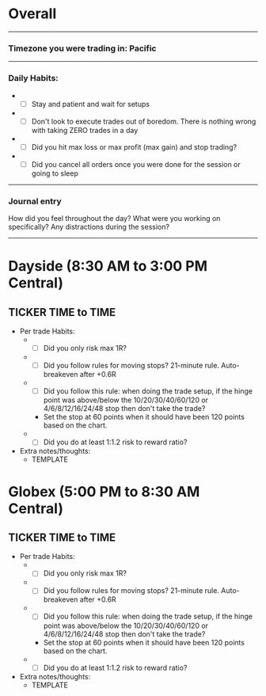 # Overall
_____
### Timezone you were trading in: Pacific
_____
### Daily Habits:
- - [ ] Stay and patient and wait for setups
- - [ ] Don't look to execute trades out of boredom. There is nothing wrong with taking ZERO trades in a day
- - [ ] Did you hit max loss or max profit (max gain) and stop trading?
- - [ ] Did you cancel all orders once you were done for the session or going to sleep
_____ 

### Journal entry
How did you feel throughout the day? What were you working on specifically? Any distractions during the session?
_____

# Dayside (8:30 AM to 3:00 PM Central)
## TICKER TIME to TIME
- Per trade Habits:
  - - [ ] Did you only risk max 1R?
  - - [ ] Did you follow rules for moving stops? 21-minute rule. Auto-breakeven after +0.6R
  - - [ ] Did you follow this rule: when doing the trade setup, if the hinge point was above/below the 10/20/30/40/60/120 or 4/6/8/12/16/24/48 stop then don't take the trade?
    - Set the stop at 60 points when it should have been 120 points based on the chart.
  - - [ ] Did you do at least 1:1.2 risk to reward ratio?
- Extra notes/thoughts:
  - TEMPLATE  


# Globex (5:00 PM to 8:30 AM Central)
## TICKER TIME to TIME
- Per trade Habits:
  - - [ ] Did you only risk max 1R?
  - - [ ] Did you follow rules for moving stops? 21-minute rule. Auto-breakeven after +0.6R
  - - [ ] Did you follow this rule: when doing the trade setup, if the hinge point was above/below the 10/20/30/40/60/120 or 4/6/8/12/16/24/48 stop then don't take the trade?
    - Set the stop at 60 points when it should have been 120 points based on the chart.
  - - [ ] Did you do at least 1:1.2 risk to reward ratio?
- Extra notes/thoughts:
  - TEMPLATE
